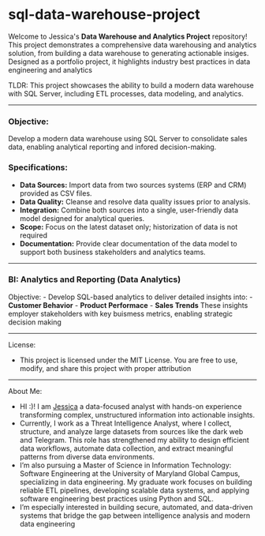 # sql-data-warehouse-project

Welcome to Jessica's **Data Warehouse and Analytics Project** repository!
This project demonstrates a comprehensive data warehousing and analytics solution, from building a data warehouse to generating actionable insiges. Designed as a portfolio project, it highlights industry best practices in data engineering and analytics 

TLDR: This project showcases the ability to build a modern data warehouse with SQL Server, including ETL processes, data modeling, and analytics.

---
### Objective:
Develop a modern data warehouse using SQL Server to consolidate sales data, enabling analytical reporting and infored decision-making.

### Specifications: 
- **Data Sources:** Import data from two sources systems (ERP and CRM) provided as CSV files.
- **Data Quality:** Cleanse and resolve data quality issues prior to analysis.
- **Integration:** Combine both sources into a single, user-friendly data model designed for analytical queries.
- **Scope:** Focus on the latest dataset only; historization of data is not required
- **Documentation:** Provide clear documentation of the data model to support both business stakeholders and analytics teams.

---
### BI: Analytics and Reporting (Data Analytics)
Objective: 
    - Develop SQL-based analytics to deliver detailed insights into:
    - **Customer Behavior**
    - **Product Performace**
    - **Sales Trends**
These insights employer stakeholders with key buismess metrics, enabling strategic decision making

---
License:
- This project is licensed under the MIT License. You are free to use, modify, and share this project with proper attribution

---
About Me:

 - HI :)! I am [Jessica](https://www.linkedin.com/in/jessica-coffman-aa0890294/) a data-focused analyst with hands-on experience transforming complex, unstructured information into actionable insights.
 - Currently, I work as a Threat Intelligence Analyst, where I collect, structure, and analyze large datasets from sources like the dark web and Telegram. This role has strengthened my ability to design efficient data workflows, automate data collection, and extract meaningful patterns from diverse data environments.
- I’m also pursuing a Master of Science in Information Technology: Software Engineering at the University of Maryland Global Campus, specializing in data engineering. My graduate work focuses on building reliable ETL pipelines, developing scalable data systems, and applying software engineering best practices using Python and SQL.
- I’m especially interested in building secure, automated, and data-driven systems that bridge the gap between intelligence analysis and modern data engineering

